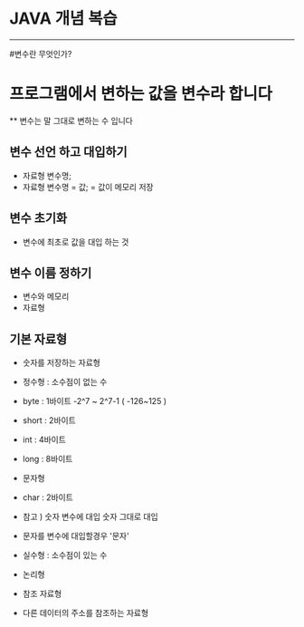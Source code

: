 # JAVA 개념 복습 

* * *

#변수란 무엇인가?
#  프로그램에서 변하는 값을 변수라 합니다 
** 변수는 말 그대로 변하는 수 입니다 

## 변수 선언 하고 대입하기 
* 자료형 변수명;
* 자료형 변수명 = 값; = 값이 메모리 저장 

## 변수 초기화 
* 변수에 최초로 값을 대입 하는 것 

## 변수 이름 정하기 
* 변수와 메모리 
* 자료형
## 기본 자료형
* 숫자를 저장하는 자료형
* 정수형 : 소수점이 없는 수
* byte : 1바이트 -2^7 ~ 2^7-1 ( -126~125 ) 
* short : 2바이트 
* int : 4바이트 
* long : 8바이트 
 
 
* 문자형 
* char : 2바이트 
* 참고 ) 숫자 변수에 대입 숫자 그대로 대입 
* 문자를 변수에 대입할경우 '문자'
 
* 실수형 : 소수점이 있는 수
 
* 논리형 
 
* 참조 자료형 
* 다른 데이터의 주소를 참조하는 자료형 



